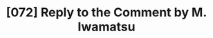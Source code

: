 ---
title: "[072] Reply to the Comment by M. Iwamatsu"
collection: publications
permalink: /publication/00072
paperurl: 'http://jimlutsko.github.io/files/Lutsko_EPL_2009_2.pdf'
citation: 'James F. Lutsko, &quot;Reply to the Comment by M. Iwamatsu&quot;, <i>EuroPhys. Lett.</i>, <strong>86</strong>, 26002 (2009)'
---